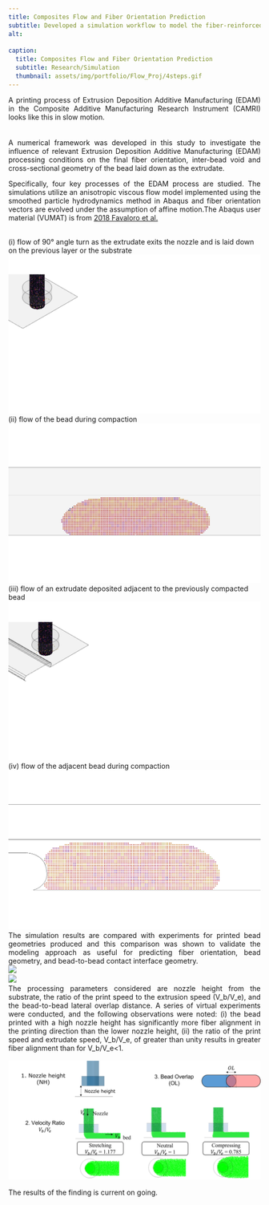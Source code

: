 ```yaml
---
title: Composites Flow and Fiber Orientation Prediction
subtitle: Developed a simulation workflow to model the fiber-reinforced polymer composites deposition process using smooth particle hydrodynamic (SPH) to guide appropriate selection of process parameter
alt: 

caption:
  title: Composites Flow and Fiber Orientation Prediction
  subtitle: Research/Simulation
  thumbnail: assets/img/portfolio/Flow_Proj/4steps.gif
---
```

<div style="text-align: justify">
A printing process of Extrusion Deposition Additive Manufacturing (EDAM) in the Composite Additive Manufacturing Research Instrument (CAMRI) looks like this in slow motion. 
</div>
<br> 
<img class="img-fluid" src="assets/img/portfolio/Flow_Proj/CroppedTamperGIF.gif" alt="" style="padding-top=10px">
<div style="text-align: justify">
A numerical framework was developed in this study to investigate the influence of relevant Extrusion Deposition Additive Manufacturing (EDAM) processing conditions on the final fiber orientation, inter-bead void and cross-sectional geometry of the bead laid down as the extrudate. 

Specifically, four key processes of the EDAM process are studied. The simulations utilize an anisotropic viscous flow model implemented using the smoothed particle hydrodynamics method in Abaqus and fiber orientation vectors are evolved under the assumption of affine motion.The Abaqus user material (VUMAT) is from  <a href="https://pubs.aip.org/sor/jor/article/62/6/1443/1001527/Simulation-of-prepreg-platelet-compression-molding">2018 Favaloro et al. </a>

</div>
<br>
<div class="row">
      <div class="col-lg-6 mx-auto text-center align-self-center">
        <div class="large">
          (i) flow of 90° angle turn as the extrudate exits the nozzle and is laid down on the previous layer or the substrate
          <img class="img-fluid" src="assets/img/portfolio/Flow_Proj/FirstBeadDepo_1_NH3_V1_gif.gif">
        </div>
      </div>
      <div class="col-lg-6 mx-auto text-left align-self-center">
        <div class="large">
          (ii) flow of the bead during compaction
          <img class="img-fluid" src="assets/img/portfolio/Flow_Proj/FirstTamp_0785_NH3_1.gif">
        </div>
      </div>
</div>

<div class="row">
      <div class="col-lg-6 mx-auto text-center align-self-center">
        <div class="large">
          (iii) flow of an extrudate deposited adjacent to the previously compacted bead
          <img class="img-fluid" src="assets/img/portfolio/Flow_Proj/SecondDepo_0785_394OL_gif03.gif">
        </div>
      </div>
      <div class="col-lg-6 mx-auto text-left align-self-center">
        <div class="large">
          (iv) flow of the adjacent bead during compaction
          <img class="img-fluid" src="assets/img/portfolio/Flow_Proj/SecondTamp_0785_NH3_3.94-2.gif">
        </div>
      </div>
</div>

<div style="text-align: justify">
The simulation results are compared with experiments for printed bead geometries produced and this comparison was shown to validate the modeling approach as useful for predicting fiber orientation, bead geometry, and bead-to-bead contact interface geometry. 
</div>
<div class="row">
      <div class="col-lg-6 mx-auto text-center align-self-center">
        <div class="large">
          <img class="img-fluid" src="assets/img/portfolio/Flow_Proj/Print_EXP.gif">
        </div>
      </div>
      <div class="col-lg-6 mx-auto text-left align-self-center">
        <div class="large">
          <img class="img-fluid" src="assets/img/portfolio/Flow_Proj/EXP_vs_SPH.png">
        </div>
      </div>
</div>

<div style="text-align: justify">
The processing parameters considered are nozzle height from the substrate, the ratio of the print speed to the extrusion speed (V_b/V_e), and the bead-to-bead lateral overlap distance. A series of virtual experiments were conducted, and the following observations were noted: (i) the bead printed with a high nozzle height has significantly more fiber alignment in the printing direction than the lower nozzle height, (ii) the ratio of the print speed and extrudate speed, V_b/V_e, of greater than unity results in greater fiber alignment than for V_b/V_e<1.

</div>
<br> 
<img class="img-fluid" src="assets/img/portfolio/Flow_Proj/PrintParam.png" alt="">
<br>

The results of the finding is current on going. 

